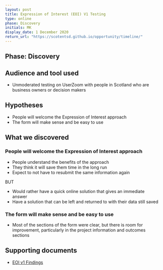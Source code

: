 ```yaml
---
layout: post
title: Expression of Interest (EOI) V1 Testing
type: online
phase: Discovery
initials: MK
display_date: 1 December 2020
return_url: "https://scotentsd.github.io/opportunity/timeline/"
---
```

## Phase: Discovery

## Audience and tool used
- Unmoderated testing on UserZoom with people in Scotland who are business owners or decision makers

## Hypotheses
- People will welcome the Expression of Interest approach
- The form will make sense and be easy to use

## What we discovered

### People will welcome the Expression of Interest approach
- People understand the benefits of the approach
- They think it will save them time in the long run
- Expect to not have to resubmit the same information again

BUT

- Would rather have a quick online solution that gives an immediate answer
- Have a solution that can be left and returned to with their data still saved

### The form will make sense and be easy to use
- Most of the sections of the form were clear, but there is room for improvement, particularly in the project information and outcomes sections

## Supporting documents
- [EOI v1 Findings](/opportunity/files/EOI_InitialTesting_V1_Nov30_2020.pdf)

